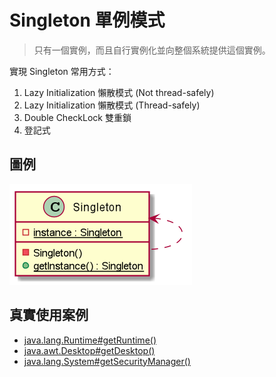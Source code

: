 # Singleton 單例模式
> 只有一個實例，而且自行實例化並向整個系統提供這個實例。

實現 Singleton 常用方式：
1. Lazy Initialization 懶散模式 (Not thread-safely)
1. Lazy Initialization 懶散模式 (Thread-safely)
1. Double CheckLock 雙重鎖
1. 登記式

## 圖例
![圖例](resources/ClassDiagram.png)

## 真實使用案例
* [java.lang.Runtime#getRuntime()](http://docs.oracle.com/javase/8/docs/api/java/lang/Runtime.html#getRuntime%28%29)
* [java.awt.Desktop#getDesktop()](http://docs.oracle.com/javase/8/docs/api/java/awt/Desktop.html#getDesktop--)
* [java.lang.System#getSecurityManager()](http://docs.oracle.com/javase/8/docs/api/java/lang/System.html#getSecurityManager--)
